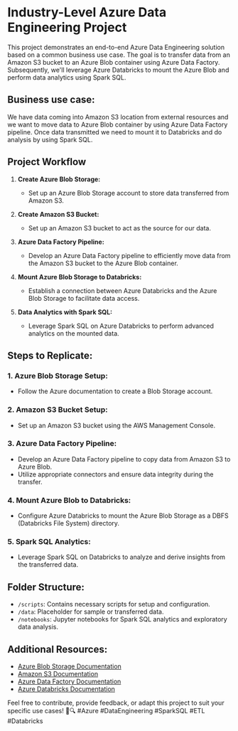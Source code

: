 # Industry-Level Azure Data Engineering Project

This project demonstrates an end-to-end Azure Data Engineering solution based on a common business use case. The goal is to transfer data from an Amazon S3 bucket to an Azure Blob container using Azure Data Factory. Subsequently, we'll leverage Azure Databricks to mount the Azure Blob and perform data analytics using Spark SQL.

## Business use case:
We have data coming into Amazon S3 location from external resources and we want to move data to Azure Blob container by using Azure Data Factory pipeline.
Once data transmitted we need to mount it to Databricks and do analysis by using Spark SQL.

## Project Workflow

1. **Create Azure Blob Storage:**
   - Set up an Azure Blob Storage account to store data transferred from Amazon S3.

2. **Create Amazon S3 Bucket:**
   - Set up an Amazon S3 bucket to act as the source for our data.

3. **Azure Data Factory Pipeline:**
   - Develop an Azure Data Factory pipeline to efficiently move data from the Amazon S3 bucket to the Azure Blob container.

4. **Mount Azure Blob Storage to Databricks:**
   - Establish a connection between Azure Databricks and the Azure Blob Storage to facilitate data access.

5. **Data Analytics with Spark SQL:**
   - Leverage Spark SQL on Azure Databricks to perform advanced analytics on the mounted data.

## Steps to Replicate:

### 1. Azure Blob Storage Setup:
   - Follow the Azure documentation to create a Blob Storage account.

### 2. Amazon S3 Bucket Setup:
   - Set up an Amazon S3 bucket using the AWS Management Console.

### 3. Azure Data Factory Pipeline:
   - Develop an Azure Data Factory pipeline to copy data from Amazon S3 to Azure Blob.
   - Utilize appropriate connectors and ensure data integrity during the transfer.

### 4. Mount Azure Blob to Databricks:
   - Configure Azure Databricks to mount the Azure Blob Storage as a DBFS (Databricks File System) directory.

### 5. Spark SQL Analytics:
   - Leverage Spark SQL on Databricks to analyze and derive insights from the transferred data.

## Folder Structure:

- `/scripts`: Contains necessary scripts for setup and configuration.
- `/data`: Placeholder for sample or transferred data.
- `/notebooks`: Jupyter notebooks for Spark SQL analytics and exploratory data analysis.

## Additional Resources:

- [Azure Blob Storage Documentation](https://docs.microsoft.com/en-us/azure/storage/blobs/)
- [Amazon S3 Documentation](https://docs.aws.amazon.com/s3/)
- [Azure Data Factory Documentation](https://docs.microsoft.com/en-us/azure/data-factory/)
- [Azure Databricks Documentation](https://docs.microsoft.com/en-us/azure/databricks/)

Feel free to contribute, provide feedback, or adapt this project to suit your specific use cases! 🚀🔍 #Azure #DataEngineering #SparkSQL #ETL #Databricks
